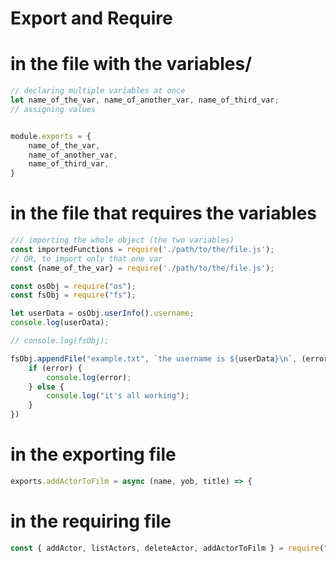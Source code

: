 # Export and Require

# in the file with the variables/
```javascript
// declaring multiple variables at once
let name_of_the_var, name_of_another_var, name_of_third_var;
// assigning values


module.exports = {
    name_of_the_var,
    name_of_another_var,
    name_of_third_var,
}
```

# in the file that requires the variables
```javascript
/// importing the whole object (the two variables)
const importedFunctions = require('./path/to/the/file.js');
// OR, to import only that one var
const {name_of_the_var} = require('./path/to/the/file.js');
```



```js
const osObj = require("os");
const fsObj = require("fs");

let userData = osObj.userInfo().username;
console.log(userData);

// console.log(fsObj);

fsObj.appendFile("example.txt", `the username is ${userData}\n`, (error) => {
    if (error) {
        console.log(error);
    } else {
        console.log("it's all working");
    }
})
```

# in the exporting file
```js
exports.addActorToFilm = async (name, yob, title) => {
```
# in the requiring file
```js
const { addActor, listActors, deleteActor, addActorToFilm } = require("./functions/actorFunction");
```
